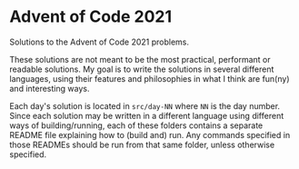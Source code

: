 # Advent of Code 2021
Solutions to the Advent of Code 2021 problems.

These solutions are not meant to be the most practical, performant or readable
solutions. My goal is to write the solutions in several different languages,
using their features and philosophies in what I think are fun(ny) and
interesting ways.

Each day's solution is located in `src/day-NN` where `NN` is the day number.
Since each solution may be written in a different language using different ways
of building/running, each of these folders contains a separate README file
explaining how to (build and) run. Any commands specified in those READMEs
should be run from that same folder, unless otherwise specified.
